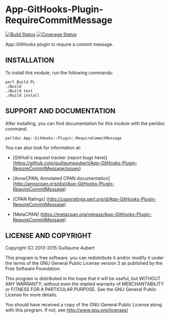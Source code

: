 App-GitHooks-Plugin-RequireCommitMessage
========================================

[![Build Status](https://travis-ci.org/guillaumeaubert/App-GitHooks-Plugin-RequireCommitMessage.svg?branch=master)](https://travis-ci.org/guillaumeaubert/App-GitHooks-Plugin-RequireCommitMessage)
[![Coverage Status](https://coveralls.io/repos/guillaumeaubert/App-GitHooks-Plugin-RequireCommitMessage/badge.svg?branch=master)](https://coveralls.io/r/guillaumeaubert/App-GitHooks-Plugin-RequireCommitMessage?branch=master)

App::GitHooks plugin to require a commit message.


INSTALLATION
------------

To install this module, run the following commands:

	perl Build.PL
	./Build
	./Build test
	./Build install


SUPPORT AND DOCUMENTATION
-------------------------

After installing, you can find documentation for this module with the
perldoc command.

	perldoc App::GitHooks::Plugin::RequireCommitMessage


You can also look for information at:

 * [GitHub's request tracker (report bugs here)]
   (https://github.com/guillaumeaubert/App-GitHooks-Plugin-RequireCommitMessage/issues)

 * [AnnoCPAN, Annotated CPAN documentation]
   (http://annocpan.org/dist/App-GitHooks-Plugin-RequireCommitMessage)

 * [CPAN Ratings]
   (http://cpanratings.perl.org/d/App-GitHooks-Plugin-RequireCommitMessage)

 * [MetaCPAN]
   (https://metacpan.org/release/App-GitHooks-Plugin-RequireCommitMessage)


LICENSE AND COPYRIGHT
---------------------

Copyright (C) 2013-2015 Guillaume Aubert

This program is free software: you can redistribute it and/or modify it under
the terms of the GNU General Public License version 3 as published by the Free
Software Foundation.

This program is distributed in the hope that it will be useful, but WITHOUT ANY
WARRANTY; without even the implied warranty of MERCHANTABILITY or FITNESS FOR A
PARTICULAR PURPOSE. See the GNU General Public License for more details.

You should have received a copy of the GNU General Public License along with
this program. If not, see http://www.gnu.org/licenses/

